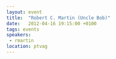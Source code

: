 ```yaml
---
layout: event
title:  "Robert C. Martin (Uncle Bob)"
date:   2012-04-16 19:15:00 +0100
tags: events
speakers:
 - rmartin
location: ptvag
---
```

